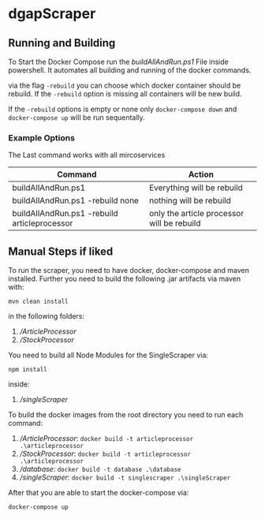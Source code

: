 # dgapScraper
## Running and Building
To Start the Docker Compose run the _buildAllAndRun.ps1_ File inside powershell.
It automates all building and running of the docker commands.

via the flag ```-rebuild``` you can choose which docker container should be rebuild.
If the ```-rebuild``` option is missing all containers will be new build.

If the ```-rebuild``` options is empty or none only ```docker-compose down``` and ```docker-compose up``` will be run sequentally.

### Example Options 
The Last command works with all mircoservices

| Command                                       | Action                                        |
|-----------------------------------------------|-----------------------------------------------|
| buildAllAndRun.ps1                            | Everything will be rebuild                    |
| buildAllAndRun.ps1 -rebuild none              | nothing will be rebuild                       |
| buildAllAndRun.ps1 -rebuild articleprocessor  | only the article processor will be rebuild    |

## Manual Steps if liked
To run the scraper, you need to have docker, docker-compose and maven installed.
Further you need to build the following .jar artifacts via maven with:

```mvn clean install```

in the following folders:

1. _/ArticleProcessor_
2. _/StockProcessor_

You need to build all Node Modules for the SingleScraper via:

```npm install```

inside:

1. _/singleScraper_


To build the docker images from the root directory you need to run each command:

1. _/ArticleProcessor_: ```docker build -t articleprocessor .\articleprocessor```
2. _/StockProcessor_: ```docker build -t articleprocessor .\articleprocessor```
3. _/database_: ```docker build -t database .\database```
3. _/singleScraper_: ```docker build -t singlescraper .\singleScraper```

After that you are able to start the docker-compose via:

```docker-compose up```
